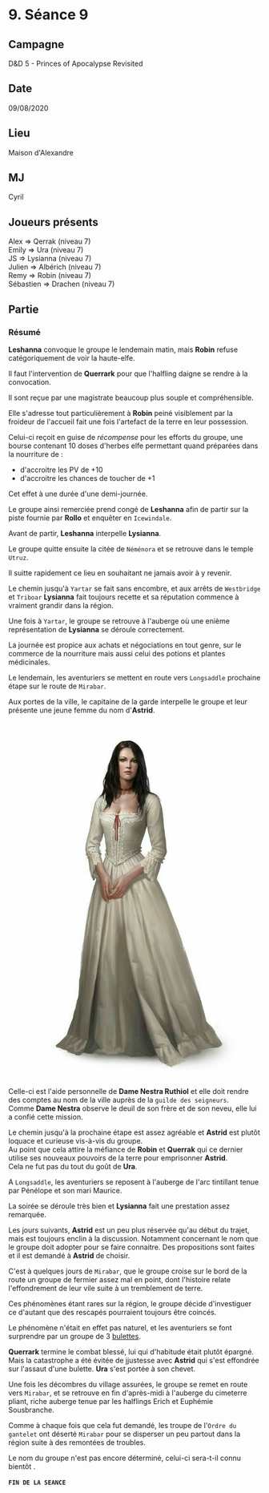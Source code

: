 # 9. Séance 9

## Campagne

D&D 5 - Princes of Apocalypse Revisited

## Date

09/08/2020

## Lieu

Maison d'Alexandre

## MJ

Cyril

## Joueurs présents

Alex => Qerrak (niveau 7)  
Emily => Ura (niveau 7)  
JS => Lysianna (niveau 7)  
Julien => Albérich (niveau 7)  
Remy => Robin (niveau 7)  
Sébastien => Drachen (niveau 7)

## Partie

### Résumé

**Leshanna** convoque le groupe le lendemain matin, mais **Robin** refuse catégoriquement de voir la haute-elfe.

Il faut l'intervention de **Querrark** pour que l'halfling daigne se rendre à la convocation.

Il sont reçue par une magistrate beaucoup plus souple et compréhensible.

Elle s'adresse tout particulièrement à **Robin** peiné visiblement par la froideur de l'accueil fait une fois l'artefact de la terre en leur possession.

Celui-ci reçoit en guise de *récompense* pour les efforts du groupe, une bourse contenant 10 doses d'herbes elfe permettant quand préparées dans la nourriture de :

- d'accroitre les PV de +10
- d'accroitre les chances de toucher de +1

Cet effet à une durée d'une demi-journée.

Le groupe ainsi remerciée prend congé de **Leshanna** afin de partir sur la piste fournie par **Rollo** et enquêter en `Icewindale`.

Avant de partir, **Leshanna** interpelle **Lysianna**.

Le groupe quitte ensuite la citée de `Néménora` et se retrouve dans le temple `Utruz`.

Il suitte rapidement ce lieu en souhaitant ne jamais avoir à y revenir.

Le chemin jusqu'à `Yartar` se fait sans encombre, et aux arrêts de `Westbridge` et `Triboar` **Lysianna** fait toujours recette et sa réputation commence à vraiment grandir dans la région.

Une fois à `Yartar`, le groupe se retrouve à l'auberge où une enième représentation de **Lysianna** se déroule correctement.

La journée est propice aux achats et négociations en tout genre, sur le commerce de la nourriture mais aussi celui des potions et plantes médicinales.

Le lendemain, les aventuriers se mettent en route vers `Longsaddle` prochaine étape sur le route de `Mirabar`.

Aux portes de la ville, le capitaine de la garde interpelle le groupe et leur présente une jeune femme du nom d'**Astrid**.

![astrid](assets/images/persos/astrid.jpg)

Celle-ci est l'aide personnelle de **Dame Nestra Ruthiol** et elle doit rendre des comptes au nom de la ville auprès de la `guilde des seigneurs`.  
Comme **Dame Nestra** observe le deuil de son frère et de son neveu, elle lui a confié cette mission.

Le chemin jusqu'à la prochaine étape est assez agréable et **Astrid** est plutôt loquace et curieuse vis-à-vis du groupe.  
Au point que cela attire la méfiance de **Robin** et **Querrak** qui ce dernier utilise ses nouveaux pouvoirs de la terre pour emprisonner **Astrid**.  
Cela ne fut pas du tout du goût de **Ura**.

A `Longsaddle`, les aventuriers se reposent à l'auberge de l'arc tintillant tenue par Pénélope et son mari Maurice.

La soirée se déroule très bien et **Lysianna** fait une prestation assez remarquée.

Les jours suivants, **Astrid** est un peu plus réservée qu'au début du trajet, mais est toujours enclin à la discussion. Notamment concernant le nom que le groupe doit adopter pour se faire connaitre. Des propositions sont faites et il est demandé à **Astrid** de choisir.

C'est à quelques jours de `Mirabar`, que le groupe croise sur le bord de la route un groupe de fermier assez mal en point, dont l'histoire relate l'effondrement de leur vile suite à un tremblement de terre.

Ces phénomènes étant rares sur la région, le groupe décide d'investiguer ce d'autant que des rescapés pourraient toujours être coincés.

Le phénomène n'était en effet pas naturel, et les aventuriers se font surprendre par un groupe de 3 [bulettes](https://www.aidedd.org/dnd/monstres.php?vf=bulette).

**Querrark** termine le combat blessé, lui qui d'habitude était plutôt épargné. Mais la catastrophe a été évitée de jjustesse avec **Astrid** qui s'est effondrée sur l'assaut d'une bulette. **Ura** s'est portée à son chevet.

Une fois les décombres du village assurées, le groupe se remet en route vers `Mirabar`, et se retrouve en fin d'après-midi à l'auberge du cimeterre pliant, riche auberge tenue par les halflings Erich et Euphémie Sousbranche.

Comme à chaque fois que cela fut demandé, les troupe de l'`Ordre du gantelet` ont déserté `Mirabar` pour se disperser un peu partout dans la région suite à des remontées de troubles.

Le nom du groupe n'est pas encore déterminé, celui-ci sera-t-il connu bientôt .

**`FIN DE LA SEANCE`**
